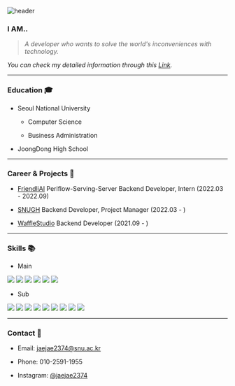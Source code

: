 ![header](https://capsule-render.vercel.app/api?type=soft&color=timeAuto&height=300&section=header&text=Jaehyun's%20Profile&desc=Nice%20to%20meet%20you%20!&fontSize=60&descAlignY=70)

### I AM..
> *A developer who wants to solve the world's inconveniences with technology.*

*You can check my detailed information through this [Link](https://peaceful-denim-0c9.notion.site/6e391812109a4bffae6fd29053037454).*

***
### Education 🎓
* Seoul National University

  * Computer Science
  
  * Business Administration
  
* JoongDong High School

***
### Career & Projects 🚀
* [FriendliAI](https://friendli.ai) Periflow-Serving-Server Backend Developer, Intern (2022.03 - 2022.09)

* [SNUGH](https://github.com/wafflestudio/SNUGH-server) Backend Developer, Project Manager (2022.03 - )

* [WaffleStudio](https://github.com/wafflestudio) Backend Developer (2021.09 - )

***
### Skills 📚
* Main

<img src="https://img.shields.io/badge/Python-3776AB?style=for-the-badge&logo=Python&logoColor=white"> <img src="https://img.shields.io/badge/Django-092E20?style=for-the-badge&logo=Django&logoColor=white"> <img src="https://img.shields.io/badge/FastAPI-009688?style=for-the-badge&logo=FastAPI&logoColor=white"> <img src="https://img.shields.io/badge/MySQL-4479A1?style=for-the-badge&logo=MySQL&logoColor=white"> <img src="https://img.shields.io/badge/Kubernetes-326CE5?style=for-the-badge&logo=Kubernetes&logoColor=white"> <img src="https://img.shields.io/badge/Docker-2496ED?style=for-the-badge&logo=Docker&logoColor=white">

* Sub

<img src="https://img.shields.io/badge/Java-6DB33F?style=for-the-badge&logo=이미지 이름&logoColor=black"> <img src="https://img.shields.io/badge/C-A8B9CC?style=for-the-badge&logo=C&logoColor=white"> <img src="https://img.shields.io/badge/C++-00599C?style=for-the-badge&logo=C++&logoColor=white"> <img src="https://img.shields.io/badge/TypeScript-3178C6?style=for-the-badge&logo=TypeScript&logoColor=white"> <img src="https://img.shields.io/badge/JavaScript-F7DF1E?style=for-the-badge&logo=JavaScript&logoColor=white"> <img src="https://img.shields.io/badge/React-61DAFB?style=for-the-badge&logo=React&logoColor=white"> <img src="https://img.shields.io/badge/Linux-FCC624?style=for-the-badge&logo=Linux&logoColor=white"> <img src="https://img.shields.io/badge/HTML5-E34F26?style=for-the-badge&logo=HTML5&logoColor=white"> <img src="https://img.shields.io/badge/CSS3-1572B6?style=for-the-badge&logo=CSS3&logoColor=white">
***
### Contact 📧

* Email: jaejae2374@snu.ac.kr

* Phone: 010-2591-1955

* Instagram: [@jaejae2374](https://www.instagram.com/jaejae2374/)
